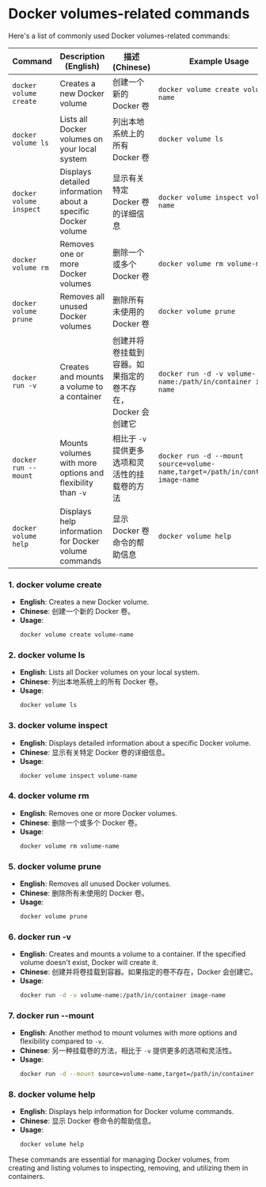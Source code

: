 # Docker volumes-related commands

Here's a list of commonly used Docker volumes-related commands:

| Command                   | Description (English)                                           | 描述 (Chinese)                                                | Example Usage                                      |
|---------------------------|-----------------------------------------------------------------|---------------------------------------------------------------|----------------------------------------------------|
| `docker volume create`     | Creates a new Docker volume                                     | 创建一个新的 Docker 卷                                          | `docker volume create volume-name`                 |
| `docker volume ls`         | Lists all Docker volumes on your local system                   | 列出本地系统上的所有 Docker 卷                                 | `docker volume ls`                                 |
| `docker volume inspect`    | Displays detailed information about a specific Docker volume    | 显示有关特定 Docker 卷的详细信息                               | `docker volume inspect volume-name`                |
| `docker volume rm`         | Removes one or more Docker volumes                              | 删除一个或多个 Docker 卷                                       | `docker volume rm volume-name`                     |
| `docker volume prune`      | Removes all unused Docker volumes                               | 删除所有未使用的 Docker 卷                                     | `docker volume prune`                              |
| `docker run -v`            | Creates and mounts a volume to a container                      | 创建并将卷挂载到容器。如果指定的卷不存在，Docker 会创建它       | `docker run -d -v volume-name:/path/in/container image-name` |
| `docker run --mount`       | Mounts volumes with more options and flexibility than `-v`      | 相比于 `-v` 提供更多选项和灵活性的挂载卷的方法                  | `docker run -d --mount source=volume-name,target=/path/in/container image-name` |
| `docker volume help`       | Displays help information for Docker volume commands            | 显示 Docker 卷命令的帮助信息                                  | `docker volume help`                               |


### 1. **docker volume create**
- **English**: Creates a new Docker volume.
- **Chinese**: 创建一个新的 Docker 卷。
- **Usage**: 
  ```bash
  docker volume create volume-name
  ```

### 2. **docker volume ls**
- **English**: Lists all Docker volumes on your local system.
- **Chinese**: 列出本地系统上的所有 Docker 卷。
- **Usage**: 
  ```bash
  docker volume ls
  ```

### 3. **docker volume inspect**
- **English**: Displays detailed information about a specific Docker volume.
- **Chinese**: 显示有关特定 Docker 卷的详细信息。
- **Usage**: 
  ```bash
  docker volume inspect volume-name
  ```

### 4. **docker volume rm**
- **English**: Removes one or more Docker volumes.
- **Chinese**: 删除一个或多个 Docker 卷。
- **Usage**: 
  ```bash
  docker volume rm volume-name
  ```

### 5. **docker volume prune**
- **English**: Removes all unused Docker volumes.
- **Chinese**: 删除所有未使用的 Docker 卷。
- **Usage**: 
  ```bash
  docker volume prune
  ```

### 6. **docker run -v**
- **English**: Creates and mounts a volume to a container. If the specified volume doesn't exist, Docker will create it.
- **Chinese**: 创建并将卷挂载到容器。如果指定的卷不存在，Docker 会创建它。
- **Usage**: 
  ```bash
  docker run -d -v volume-name:/path/in/container image-name
  ```

### 7. **docker run --mount**
- **English**: Another method to mount volumes with more options and flexibility compared to `-v`.
- **Chinese**: 另一种挂载卷的方法，相比于 `-v` 提供更多的选项和灵活性。
- **Usage**: 
  ```bash
  docker run -d --mount source=volume-name,target=/path/in/container image-name
  ```

### 8. **docker volume help**
- **English**: Displays help information for Docker volume commands.
- **Chinese**: 显示 Docker 卷命令的帮助信息。
- **Usage**: 
  ```bash
  docker volume help
  ```

These commands are essential for managing Docker volumes, from creating and listing volumes to inspecting, removing, and utilizing them in containers.
